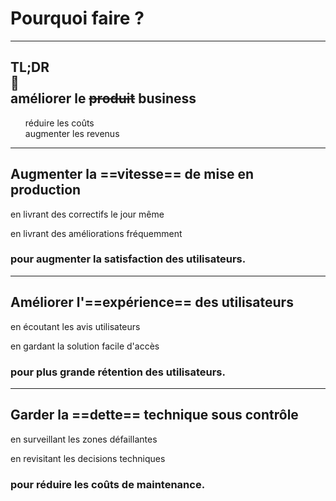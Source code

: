# Pourquoi faire **?**


---
<style scoped>
section {
    text-align: center
}
ul {
    list-style-type: none
}
</style>

## **TL**;**DR**<br>🔻<br>améliorer le **~~produit~~** business

* réduire les coûts
* augmenter les revenus

---

## Augmenter la ==vitesse== de mise en production

en livrant des correctifs le jour même

en livrant des améliorations fréquemment

### pour augmenter la satisfaction des utilisateurs.

<!--
les équipes doivent avoir une autonomie pour prendre la décision
de mettre en production
-->

---

## Améliorer l'==expérience== des utilisateurs

en écoutant les avis utilisateurs

en gardant la solution facile d'accès

### pour plus grande rétention des utilisateurs.

<!--
lire,écouter les retours fait sur les stores, TrustPilot
faire le point avec les équipes de support
observer les tendances de vos utilisateurs (fréquence d'utilisation, temps passé pour une action)
évitant les designs non revus et solutions sur un coin de bureau qui pénalisent les utilisateurs au profit de la mise en production
-->

---

## Garder la ==dette== technique sous contrôle

en surveillant les zones défaillantes

en revisitant les decisions techniques

###   pour réduire les coûts de maintenance.

